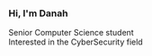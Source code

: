 ### Hi, I'm Danah 

Senior Computer Science student<br/>
Interested in the CyberSecurity field<br/> 
 
